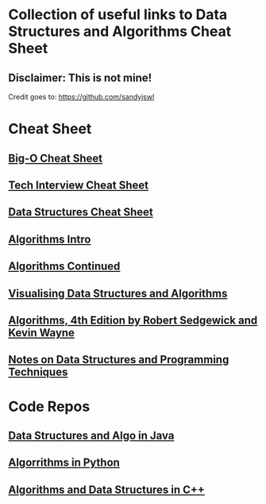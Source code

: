 # Collection of useful links to Data Structures and Algorithms Cheat Sheet

## Disclaimer: This is not mine! 
Credit goes to: https://github.com/sandyjswl

# Cheat Sheet

## [Big-O Cheat Sheet](http://bigocheatsheet.com/)

## [Tech Interview Cheat Sheet](https://gist.github.com/TSiege/cbb0507082bb18ff7e4b)

## [Data Structures Cheat Sheet](https://www.clear.rice.edu/comp160/data_cheat.html)


## [Algorithms Intro](http://cooervo.github.io/Algorithms-DataStructures-BigONotation/intro.html)


## [Algorithms Continued](http://cooervo.github.io/Algorithms-DataStructures-BigONotation/algorithms.html)


## [Visualising Data Structures and Algorithms](https://visualgo.net/en)


## [Algorithms, 4th Edition by Robert Sedgewick and Kevin Wayne](https://algs4.cs.princeton.edu/home/)

## [Notes on Data Structures and Programming Techniques ](http://www.cs.yale.edu/homes/aspnes/classes/223/notes.html#tailRecursion)

# Code Repos

## [Data Structures and Algo in Java](https://github.com/phishman3579/java-algorithms-implementation)


## [Algorrithms in Python](https://github.com/prakhar1989/Algorithms)


## [Algorithms and Data Structures in C++](https://github.com/xtaci/algorithms)



